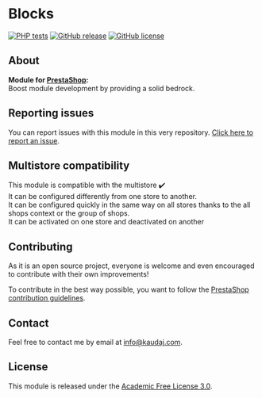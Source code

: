 <!-- <h1 align="center"><img src="/views/img/logo.png" alt="Blocks" width="500"></h1> -->

# Blocks

[![PHP tests](https://github.com/Kaudaj/kjblocks/actions/workflows/php.yml/badge.svg)](https://github.com/Kaudaj/kjblocks/actions/workflows/php.yml)
[![GitHub release](https://img.shields.io/github/release/Kaudaj/kjblocks.svg)](https://GitHub.com/Kaudaj/kjblocks/releases/)
[![GitHub license](https://img.shields.io/github/license/Kaudaj/kjblocks)](https://github.com/Kaudaj/kjblocks/LICENSE.md)

## About

**Module for [PrestaShop][prestashop]:**<br>
Boost module development by providing a solid bedrock.

## Reporting issues

You can report issues with this module in this very repository. [Click here to report an issue][report-issue].

## Multistore compatibility

This module is compatible with the multistore :heavy_check_mark: <br/>
It can be configured differently from one store to another.<br/>
It can be configured quickly in the same way on all stores thanks to the all shops context or the group of shops.<br/>
It can be activated on one store and deactivated on another

## Contributing

As it is an open source project, everyone is welcome and even encouraged to contribute with their own improvements!

To contribute in the best way possible, you want to follow the [PrestaShop contribution guidelines][contribution-guidelines].

## Contact

Feel free to contact me by email at info@kaudaj.com.

## License

This module is released under the [Academic Free License 3.0][afl-3.0].

[report-issue]: https://github.com/Kaudaj/kjblocks/issues/new/choose
[prestashop]: https://www.prestashop.com/
[contribution-guidelines]: https://devdocs.prestashop.com/1.7/contribute/contribution-guidelines/project-modules/
[afl-3.0]: https://opensource.org/licenses/AFL-3.0
